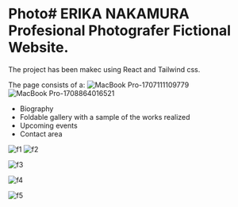 # Photo# ERIKA NAKAMURA Profesional Photografer Fictional Website.


The project has been makec using React and Tailwind css.

The page consists of a:
![MacBook Pro-1707111109779](https://github.com/SrmJap/Photo/assets/111044979/cfedf258-284f-4348-a97a-0ee29badbf10)
![MacBook Pro-1708864016521](https://github.com/SrmJap/Photo/assets/111044979/45469921-7025-41ef-b069-f1d49e3c1261)

- Biography
- Foldable gallery with a sample of the works realized
- Upcoming events
- Contact area 

![f1](https://github.com/SrmJap/Photo./assets/111044979/c71a16b3-5f8f-4b53-9ff4-aad52584bec5)
![f2](https://github.com/SrmJap/Photo./assets/111044979/3a574df4-25f1-44b7-aed7-dcdab6726611)


![f3](https://github.com/SrmJap/Photo./assets/111044979/2200b91c-f046-4f5d-aa4b-7fd3736fb308)

![f4](https://github.com/SrmJap/Photo./assets/111044979/8c806b5e-6956-4bbc-acc0-a47de74f4ea4)

![f5](https://github.com/SrmJap/Photo./assets/111044979/143f15d2-f150-4082-9bc5-00f7c000789e)
